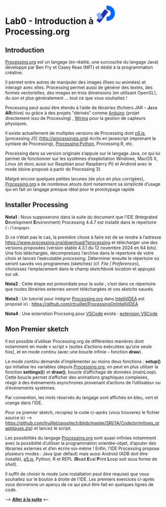# Lab0 - Introduction à <img src="https://github.com/truillet/upssitech/blob/master/SRI/3A/Code/Processing_2021_logo.png" width=64> Processing.org
## Introduction
[Processing.org](https://processing.org) est un langage (en réalité, une surcouche du langage Java) développé par Ben Fry et Casey Reas (MIT) et dédié à la programmation créative.	

Il permet entre autres de manipuler des images (fixes ou animées) et interagir avec elles. Processing permet aussi de générer des textes, des formes vectorielles, des images en trois dimensions (en utilisant OpenGL), du son et plus généralement … tout ce que vous souhaitez !

Processing peut aussi être étendu à l’aide de librairies (fichiers JAR – **J**ava **AR**chive) ou grâce à des projets "dérivés" comme [Arduino](https://www.arduino.cc) (projet directement issu de Processing) , [Wiring](http://wiring.org.co) pour la gestion de capteurs physiques.

Il existe actuellement de multiples versions de Processing dont [p5.js](https://p5js.org), [processing JS] (http://processingjs.org) écrits en javascript (reprenant la syntaxe de Processing), [Processing Python](https://py.processing.org), Processing R, etc.

Processing dans sa version originale s’appuie sur le langage Java, ce qui lui permet de fonctionner sur les systèmes d’exploitation Windows, MacOS X, Linux (et donc aussi sur Raspbian pour Raspberry Pi) et Android avec le mode idoine proposé à partir de Processing 3).	

Malgré encore quelques petites lacunes (de plus en plus corrigées), [Processing.org](https://processing.org) a de nombreux atouts dont notamment sa simplicité d’usage qui en fait un langage presque idéal pour le prototypage rapide 

## Installer Processing
**Nota1** : Nous supposerons dans la suite du document que l’IDE (**I**ntegrated **D**evelopment **E**nvironment) Processing 4.4.7 est installé dans le répertoire ```C:/langages```

Si ce n’était pas le cas, la première chose à faire est de se rendre à l’adresse https://www.processing.org/download/?processing et télécharger une des versions proposées (version stable 4.3.1 du 12 novembre 2024 en 64 bits).
Une fois téléchargée, décompressez l’archive dans le répertoire de votre choix et lancez l’exécutable *processing*.
Déterminer ensuite le répertoire où seront sauvés vos programmes (sketches)
(cf. *File | Preferences*), choisissez l’emplacement dans le champ *sketchbook location* et appuyez sur *ok*.

**Nota2** : Cette étape est primordiale pour la suite ; c’est dans ce répertoire que toutes librairies externes seront téléchargées et vos *sketchs* sauvés.

**Nota3** : Un tutoriel pour intégrer [Processing.org](https://processing.org) dans [IntellijIDEA](https://www.jetbrains.com/idea) est proposé ici :	 https://github.com/ctruillet/ProcessingOnIntellijIDEA

**Nota4** : Une extenstion Procssing pour [VSCode](https://code.visualstudio.com/) existe : [extension VSCode](https://marketplace.visualstudio.com/items?itemName=processing-foundation.processing-vscode-extension)

## Mon Premier sketch
Il est possible d’utiliser Processing.org de différentes manières dont notamment en mode « script » (suites d’actions exécutées qu’une seule fois), et en mode *continu* (avec une boucle infinie – fonction **draw**).

Le mode *continu* demande d’implémenter au moins deux fonctions : **setup()** qui initialise les variables (depuis [Processing.org](https://processing.org), on peut en plus utiliser la fonction **settings()**) et **draw()**, boucle d’affichage de données (*mainLoop*).
Cette boucle permet d’afficher des animations graphiques complexes, réagir à des événements asynchrones provenant d’actions de l’utilisateur ou d’événements systèmes.

Par convention, les mots réservés du langage sont affichés en bleu, vert et orange dans l’IDE. 

Pour ce premier sketch, recopiez le code ci-après (vous trouverez le fichier source ici -->	 https://github.com/truillet/upssitech/blob/master/SRI/1A/Code/primitives_graphiques.zip) et	 lancez le script.

Les possibilités du langage [Processing.org](https://processing.org) sont quasi-infinies notamment avec la possibilité d’utiliser la programmation orientée-objet, d’ajouter des librairies externes et d’en écrire soi-même ! 
Enfin, l’IDE Processing propose plusieurs modes : Java (par défaut) mais aussi Android (ADB doit être installé), [p5.js](https://p5js.org), Python, R et REPL (**R**ead **E**val **P**rint **L**oop soit sous forme de *shell*).

Il suffit de choisir le mode (une installation peut être requise) que vous souhaitez sur le bouton à droite de l’IDE.
Les premiers exercices ci-après vous donnerons un aperçu de ce qui peut être fait en quelques lignes de code.

--> **[Aller à la suite](lab1.md)** <--
